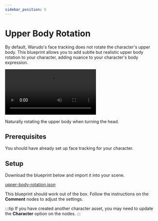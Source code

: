 ```yaml
---
sidebar_position: 5
---
```


# Upper Body Rotation

By default, Warudo's face tracking does not rotate the character's upper body. This blueprint allows you to add subtle but realistic upper body rotation to your character, adding nuance to your character's body expression.

<div style={{width: '100%'}} className="video-box"><video controls loop src="/doc-img/upper-body-rotation.mp4" /></div>
<p class="img-desc">Naturally rotating the upper body when turning the head.</p>

## Prerequisites

You should have already set up face tracking for your character.

## Setup

Download the blueprint below and import it into your scene.

<a href="/blueprints/upper-body-rotation.json" target="_blank">
<div className="file-box">
<p>
upper-body-rotation.json
</p></div>
</a>

This blueprint should work out of the box. Follow the instructions on the **Comment** nodes to adjust the settings.

:::tip
If you have created another character asset, you may need to update the **Character** option on the nodes.
:::

